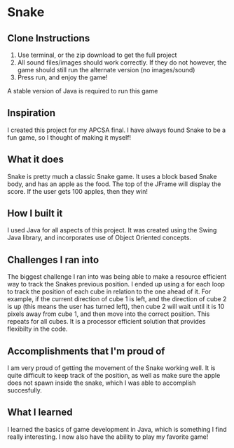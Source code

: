 # Snake
## Clone Instructions
1. Use terminal, or the zip download to get the full project
2. All sound files/images should work correctly. If they do not however, the game should still run the alternate version (no images/sound)
3. Press run, and enjoy the game!

A stable version of Java is required to run this game

## Inspiration
I created this project for my APCSA final. I have always found Snake to be a fun game, so I thought of making it myself!

## What it does
Snake is pretty much a classic Snake game. It uses a block based Snake body, and has an apple as the food. The top of the JFrame will display the score. If the user gets 100 apples, then they win!

## How I built it
I used Java for all aspects of this project. It was created using the Swing Java library, and incorporates use of Object Oriented concepts.

## Challenges I ran into
The biggest challenge I ran into was being able to make a resource efficient way to track the Snakes previous position. I ended up using a for each loop to track the position of each cube in relation to the one ahead of it. For example, if the current direction of cube 1 is left, and the direction of cube 2 is up (this means the user has turned left), then cube 2 will wait until it is 10 pixels away from cube 1, and then move into the correct position. This repeats for all cubes. It is a processor efficient solution that provides flexibilty in the code. 

## Accomplishments that I'm proud of
I am very proud of getting the movement of the Snake working well. It is quite difficult to keep track of the position, as well as make sure the apple does not spawn inside the snake, which I was able to accomplish succesfully. 

## What I learned
I learned the basics of game development in Java, which is something I find really interesting. I now also have the ability to play my favorite game!
